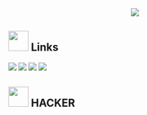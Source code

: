 <div align="center">
<img src="https://github.com/webcipher101/webcipher101/blob/main/thumb.png"/>
</div>

## <img height="40" src="https://raw.githubusercontent.com/innng/innng/master/assets/kyubey.gif"/> Links
[![](https://img.shields.io/badge/-linkedin-0073B1?style=flat-square)](https://www.linkedin.com/in/gaurav-dalal-0434821b5/)
[![](https://img.shields.io/badge/-twitter-1C9CEA?style=flat-square)](https://twitter.com/webcipher101?s=09)
[![](https://img.shields.io/badge/-resume-332B40?style=flat-square)](https://webcipher101.github.io/myportfolio/)
[![](https://img.shields.io/badge/-badges-2D4E00?style=flat-square)](https://www.credly.com/users/gaurav-dalal.20c90a95)

## <img height="40" src="https://giphy.com/gifs/PhaseZwo-YQduDHR3pMlwunQptu"/> HACKER

